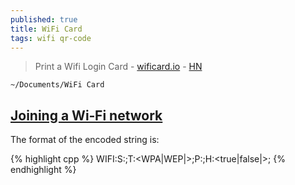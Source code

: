 ```yaml
---
published: true
title: WiFi Card
tags: wifi qr-code
---
```

> Print a Wifi Login Card - [wificard.io](https://wificard.io/) - [HN](https://news.ycombinator.com/item?id=27803146)

`~/Documents/WiFi Card`

## [Joining a Wi‑Fi network](https://en.wikipedia.org/wiki/QR_code#Joining_a_Wi%E2%80%91Fi_network)
The format of the encoded string is: 

{% highlight cpp %}
WIFI:S:<SSID>;T:<WPA|WEP|>;P:<password>;H:<true|false|>;
{% endhighlight %}
